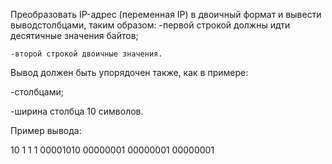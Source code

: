 Преобразовать IP-адрес (переменная IP) в двоичный формат и вывести выводстолбцами, таким образом:
    -первой строкой должны идти десятичные значения байтов;
    
    -второй строкой двоичные значения.

Вывод должен быть упорядочен также, как в примере:

   -столбцами;
   
   -ширина столбца 10 символов.
    
Пример вывода:

10       1        1        1
00001010 00000001 00000001 00000001
